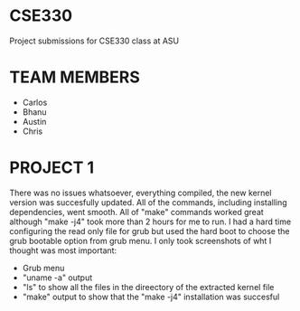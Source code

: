 # CSE330
Project submissions for CSE330 class at ASU 

# TEAM MEMBERS
  - Carlos
  - Bhanu
  - Austin
  - Chris

# PROJECT 1
There was no issues whatsoever, everything compiled, the new kernel version was succesfully updated.
All of the commands, including installing dependencies, went smooth.
All of "make" commands worked great although "make -j4" took more than 2 hours for me to run.
I had a hard time configuring the read only file for grub but used the hard boot to choose the grub bootable option from grub menu.
I only took screenshots of wht I thought was most important: 
  - Grub menu
  - "uname -a" output
  - "ls" to show all the files in the direectory of the extracted kernel file
  - "make" output to show that the "make -j4" installation was succesful
